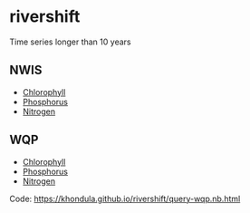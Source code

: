 # rivershift

Time series longer than 10 years

## NWIS

* [Chlorophyll](https://khondula.github.io/rivershift/nwis-chl)
* [Phosphorus](https://khondula.github.io/rivershift/nwis-phos)
* [Nitrogen](https://khondula.github.io/rivershift/nwis-nitr)

## WQP

* [Chlorophyll](https://khondula.github.io/rivershift/wqp-chl)
* [Phosphorus](https://khondula.github.io/rivershift/wqp-phos)
* [Nitrogen](https://khondula.github.io/rivershift/wqp-nitr)

Code: https://khondula.github.io/rivershift/query-wqp.nb.html
